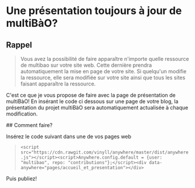 # Une présentation toujours à jour de multiBàO? 

## Rappel 

> Vous avez la possibilité de faire apparaître n'importe quelle ressource de multibao sur votre site web. Cette dernière prendra automatiquement la mise en page de votre site. Si quelqu'un modifie la ressource, elle sera modifiée sur votre site ainsi que tous les sites faisant apparaître la ressource. 

C'est ce que je vous propose de faire avec la page de présentation de multiBàO! En insérant le code ci dessous sur une page de votre blog, la présentation du projet multiBàO sera automatiquement actualisée à chaque modification. 

## Comment faire? 

Insérez le code suivant dans une de vos pages web 

>`<script src="https://cdn.rawgit.com/vinyll/anywhere/master/dist/anywhere.js"></script><script>Anywhere.config.default = {user: "multibao", repo: "contributions"};</script><div data-anywhere="pages/accueil_et_presentation"></div>`

Puis publiez! 

